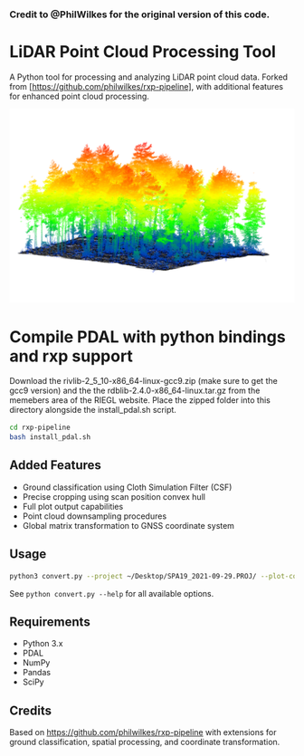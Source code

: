 ### Credit to @PhilWilkes for the original version of this code.

# LiDAR Point Cloud Processing Tool

A Python tool for processing and analyzing LiDAR point cloud data. Forked from [https://github.com/philwilkes/rxp-pipeline], with additional features for enhanced point cloud processing.

![Height normalised TLS point cloud with ground points in black](images/plot.png)


# Compile PDAL with python bindings and rxp support 
Download the rivlib-2_5_10-x86_64-linux-gcc9.zip (make sure to get the gcc9 version) and the the rdblib-2.4.0-x86_64-linux.tar.gz from the memebers area of the RIEGL website.
Place the zipped folder into this directory alongside the install_pdal.sh script. 

```bash
cd rxp-pipeline
bash install_pdal.sh
```

## Added Features

- Ground classification using Cloth Simulation Filter (CSF)
- Precise cropping using scan position convex hull
- Full plot output capabilities
- Point cloud downsampling procedures
- Global matrix transformation to GNSS coordinate system

## Usage

```bash
python3 convert.py --project ~/Desktop/SPA19_2021-09-29.PROJ/ --plot-code SPA19 --deviation 15 --reflectance -20 0  --tile 5 --res 0.01 --buffer 1.0 --plot --classify-ground --verbose
```

See `python convert.py --help` for all available options.

## Requirements

- Python 3.x
- PDAL
- NumPy
- Pandas
- SciPy

## Credits

Based on https://github.com/philwilkes/rxp-pipeline with extensions for ground classification, spatial processing, and coordinate transformation.


